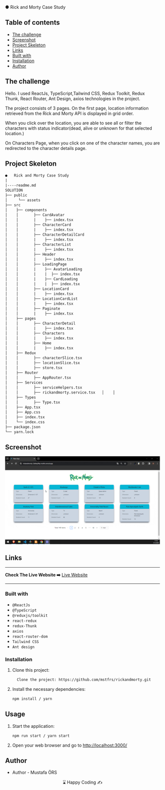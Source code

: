 
●	Rick and Morty Case Study

## Table of contents

  - [The challenge](#the-challenge)
  - [Screenshot](#screenshot)
  - [Project Skeleton ](#project-skeleton)
  - [Links](#links)
  - [Built with](#built-with)
  - [Installation](#Installation)  
  - [Author](#author)

## The challenge

Hello. I used ReactJs, TypeScript,Tailwind CSS, Redux Toolkit, Redux Thunk, React Router, Ant Design, axios technologies in the project.

The project consists of 3 pages. On the first page, location information retrieved from the Rick and Morty API is displayed in grid order.

When you click over the location, you are able to see all or filter the characters with status indicator(dead, alive or unknown for that selected location.)

On Characters Page, when you click on one of the character names, you are redirected to the character details page.



## Project Skeleton

```
●	Rick and Morty Case Study
|
|----readme.md       
SOLUTION
├── public
│     └── assets
├── src
│    ├── components
│    │       ├── CardAvatar
│    │       |    ├── index.tsx
│    │       ├── CharacterCard
│    │       |    ├── index.tsx
│    │       ├── CharacterDetailCard
│    │       |    ├── index.tsx
│    │       ├── CharacterList
│    │       |    ├── index.tsx
│    │       ├── Header
│    │       |    ├── index.tsx
│    │       ├── LoadingPage
│    │       |    ├── AvatarLoading
│    │       |    |  ├── index.tsx
│    │       |    ├── CardLoading
│    │       |    |  ├── index.tsx
│    │       ├── LocationCard
│    │       |    ├── index.tsx
│    │       ├── LocationCardList
│    │       |    ├── index.tsx
│    │       ├── Paginate
│    │       |    ├── index.tsx
│    ├── pages
│    │       ├── CharacterDetail
│    │       |    ├── index.tsx
│    │       ├── Characters
│    │       |    ├── index.tsx
│    │       ├── Home
│    │       |    ├── index.tsx
│    ├── Redux
│    │       ├── characterSlice.tsx
│    │       ├── locationSlice.tsx
│    │       ├── store.tsx
│    ├── Router
│    │       ├── AppRouter.tsx
│    ├── Services
│    │       ├── serviceHelpers.tsx
│    │       ├── rickandmorty.service.tsx   │    │      
│    ├── Types
│    │       ├── Type.tsx
│    ├── App.tsx
│    ├── App.css
│    ├── index.tsx
│    └── index.css
├── package.json
└── yarn.lock
```
## Screenshot
<p align="left">
<a href="https://rickandmorty-2sblwy9hp-mstfrs.vercel.app"><img src="screen.gif" alt="screenshot" target=_blanked></a>
</p>

## Links
<hr>
<b>Check The Live Website ➡️</b> <a href="https://rickandmorty-2sblwy9hp-mstfrs.vercel.app/"> Live Website </a> 
<hr>

### Built with

- `@ReactJs`
- `@TypeScript`
- `@reduxjs/toolkit`
- `react-redux`
- `redux-Thunk`
- `axios`
- `react-router-dom`
- `Tailwind CSS`
- `Ant design`


### Installation

1. Clone this project:

   ```bash
     Clone the project: https://github.com/mstfrs/rickandmorty.git
   ```
2. Install the necessary dependencies:

   ```bash
   npm install / yarn
   ```
## Usage

1. Start the application:

   ```bash
   npm run start / yarn start
   ```
2. Open your web browser and go to [http://localhost:3000/](http://localhost:3000)

## Author

- Author - Mustafa ÖRS

<center> &#8987; Happy Coding  &#9997; </center>



